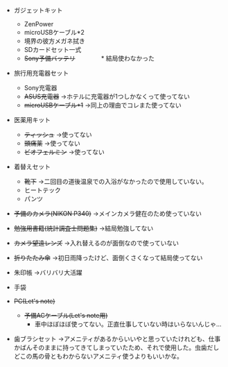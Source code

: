 * ガジェットキット
   * ZenPower
   * microUSBケーブル*2
   * 境界の彼方メガネ拭き
   * SDカードセット一式
   * ~~Sony予備バッテリ~~
  　　　　* 結局使わなかった 

* 旅行用充電器セット
    * Sony充電器
    * ~~ASUS充電器~~
      →ホテルに充電器が1つしかなくって使ってない 
    * ~~microUSBケーブル*1~~
      →同上の理由でコレまた使ってない 

* 医薬用キット
    * ~~ティッシュ~~
    →使ってない
    * ~~頭痛薬~~
    →使ってない
    * ~~ビオフェルミン~~
    →使ってない

* 着替えセット
    * ~~靴下~~
    →二回目の道後温泉での入浴がなかったので使用していない。
    * ヒートテック
    * パンツ

* ~~予備のカメラ(NIKON P340)~~
→メインカメラ健在のため使っていない
* ~~勉強用書籍(統計調査士問題集)~~
→結局勉強してない
* ~~カメラ望遠レンズ~~
→入れ替えるのが面倒なので使っていない
* ~~折りたたみ傘~~
→初日雨降ったけど、面倒くさくなって結局使ってない
* 朱印帳
→バリバリ大活躍
* 手袋
* ~~PC(Let's note)~~
  * ~~予備ACケーブル(Let's note用)~~
    * 車中ほぼほぼ使ってない。正直仕事していない時はいらないんじゃ...
* 歯ブラシセット
→アメニティがあるからいいやと思っていたけれども、仕事かばんそのままに持ってきてしまっていたため、それで使用した。虫歯だしどこの馬の骨ともわからないアメニティ使うよりもいいかな。
